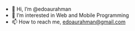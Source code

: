 - 👋 Hi, I’m @edoaurahman
- 👀 I’m interested in Web and Mobile Programming
- 📫 How to reach me, edoaurahman@gmail.com

<!---
edoaurahman/edoaurahman is a ✨ special ✨ repository because its `README.md` (this file) appears on your GitHub profile.
You can click the Preview link to take a look at your changes.
--->
